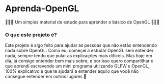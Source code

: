 # Aprenda-OpenGL
👨🏿‍💻 Um simples material de estudo para aprender o básico de OpenGL 👨🏿‍💻

### O que este projeto é?
Este projeto é algo feito para ajudar as pessoas que não estão entendendo nada sobre OpenGL. Como eu, começei a estudar OpenGL sem entender nada, sempre tendo que pular as explicações mais difíceis. Mas hoje em dia, já consigo entender bem mais sobre, e por isso quero compartilhar o que aprendi escrevendo um mini programa utilizando GLFW e OpenGL, 100% explicativo e que te ajudará a entender aquilo que você não consegue entender em outros lugares 💬
